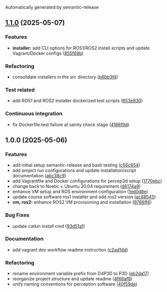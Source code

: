 Automatically generated by semantic-release

## [1.1.0](https://github.com/norlab-ulaval/percep3d_software/compare/v1.0.0...v1.1.0) (2025-05-07)

### Features

* **installer:** add CLI options for ROS1/ROS2 install scripts and update Vagrant/Docker configs ([855f69b](https://github.com/norlab-ulaval/percep3d_software/commit/855f69b168459557b468a223717f139297d41f93))

### Refactoring

* consolidate installers in the src directory ([b6bb3f4](https://github.com/norlab-ulaval/percep3d_software/commit/b6bb3f4059ff11cd7a743e5f6a19007f13977375))

### Test related

* add ROS1 and ROS2 installer dockerized test scripts ([853e830](https://github.com/norlab-ulaval/percep3d_software/commit/853e830bfb0e12e8b9126adc8a03ee4d81dfaa96))

### Continuous integration

* fix Dockerfile.test failure at sanity check stage ([4186f9d](https://github.com/norlab-ulaval/percep3d_software/commit/4186f9d8ccf0548761efea0ff20c3b8a163ca7a2))

## 1.0.0 (2025-05-06)

### Features

* add initial setup semantic-release and bash testing ([c56c654](https://github.com/norlab-ulaval/percep3d_software/commit/c56c654c9d5bcc314ff8bee43d5524581197f0de))
* add project run configurations and update installation/script documentation ([abc38c9](https://github.com/norlab-ulaval/percep3d_software/commit/abc38c942f1bc82fcfb5aaf587be8ad8b8bdb596))
* add Vagrantfile and Docker configurations for percep3d setup ([1770ebc](https://github.com/norlab-ulaval/percep3d_software/commit/1770ebc5bab124ab5a89174752ef198e2469e2de))
* change back to Noetic + Ubuntu 20.04 requirement ([d8174a9](https://github.com/norlab-ulaval/percep3d_software/commit/d8174a9331e1c0ab7670fe8d36a88bd16faa744e))
* enhance VM setup and ROS environment configuration ([1ed0d8e](https://github.com/norlab-ulaval/percep3d_software/commit/1ed0d8e0a2239e29112519d4c630956657c3cea8))
* update course software ros1 installer and add ros2 version ([ac88545](https://github.com/norlab-ulaval/percep3d_software/commit/ac885459eb7cd9e127605835e16c2803157ec241))
* **vm, ros2:** enhance ROS2 VM provisioning and installation ([9766ff4](https://github.com/norlab-ulaval/percep3d_software/commit/9766ff4189673a6ad87f333b9ce375e118e99544))

### Bug Fixes

* update catkin install cmd ([93d51a1](https://github.com/norlab-ulaval/percep3d_software/commit/93d51a147d86e71c062555d28695361338abebc3))

### Documentation

* add vagrant dev workflow readme instruction ([c2ad1dd](https://github.com/norlab-ulaval/percep3d_software/commit/c2ad1dd4b2e5e61677d3b4c32ba7250b92a6c6e2))

### Refactoring

* rename environment variable prefix from D4P3D to P3D ([eb2da17](https://github.com/norlab-ulaval/percep3d_software/commit/eb2da17f6740bcd9a1aee9960965a267fbf0e221))
* reorganize project structure and update readme ([4f66af8](https://github.com/norlab-ulaval/percep3d_software/commit/4f66af8ef3c5477d75c10f1f69c03cb25cc3ef50))
* unify naming conventions for perception software ([40f59de](https://github.com/norlab-ulaval/percep3d_software/commit/40f59deec64200ea653e3ca8b102c14c4cbff8e3))
